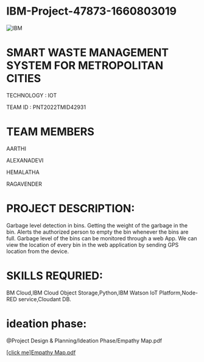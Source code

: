 # IBM-Project-47873-1660803019
![IBM](https://user-images.githubusercontent.com/114348319/202415056-6740e773-03b1-4176-9f0e-cbc027cf88e5.jpeg)


# SMART WASTE MANAGEMENT SYSTEM FOR METROPOLITAN CITIES


TECHNOLOGY : IOT


TEAM ID : PNT2022TMID42931

# TEAM MEMBERS
AARTHI



ALEXANADEVI



HEMALATHA



RAGAVENDER



# PROJECT DESCRIPTION:
Garbage level detection in bins.
Getting the weight of the garbage in the bin.
Alerts the authorized person to empty the bin whenever the bins are full.
Garbage level of the bins can be monitored through a web App.
We can view the location of every bin in the web application by sending GPS location from the device.

# SKILLS REQURIED:
BM Cloud,IBM Cloud Object Storage,Python,IBM Watson IoT Platform,Node-RED service,Cloudant DB.

# ideation phase:

@Project Design & Planning/Ideation Phase/Empathy Map.pdf


[[click me]Empathy Map.pdf](https://github.com/IBM-EPBL/IBM-Project-47873-1660803019/files/10040625/Empathy.Map.pdf)
